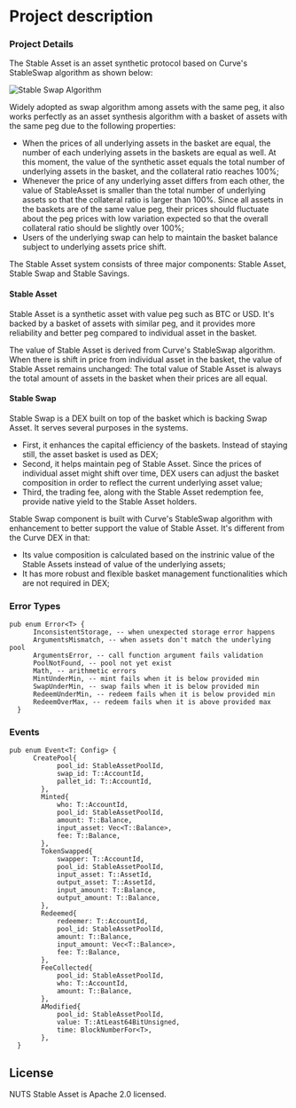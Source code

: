 # Project description

### Project Details

The Stable Asset is an asset synthetic protocol based on Curve's StableSwap algorithm as shown below:

![Stable Swap Algorithm](https://lh6.googleusercontent.com/i6owf1R5cUcc8lQtPTouisnVsj1Dt3xeCyeC_XcSjLPBCk1glLh_ZHx5GUa_f5WhsrkXJZx-PKfy8dxxrl1YjDsy-suFyXeU0vx1i6zp82lK7__NCR-HcE5cxEZ0FmaACfH8Ah7z)

Widely adopted as swap algorithm among assets with the same peg, it also works perfectly as an asset synthesis algorithm with a basket of assets with the same peg due to the following properties:

* When the prices of all underlying assets in the basket are equal, the number of each underlying assets in the baskets are equal as well. At this moment, the value of the synthetic asset equals the total number of underlying assets in the basket, and the collateral ratio reaches 100%;
* Whenever the price of any underlying asset differs from each other, the value of StableAsset is smaller than the total number of underlying assets so that the collateral ratio is larger than 100%. Since all assets in the baskets are of the same value peg, their prices should fluctuate about the peg prices with low variation expected so that the overall collateral ratio should be slightly over 100%;
* Users of the underlying swap can help to maintain the basket balance subject to underlying assets price shift.

The Stable Asset system consists of three major components: Stable Asset, Stable Swap and Stable Savings.

#### Stable Asset

Stable Asset is a synthetic asset with value peg such as BTC or USD. It's backed by a basket of assets with similar peg, and it provides more reliability and better peg compared to individual asset in the basket.

The value of Stable Asset is derived from Curve's StableSwap algorithm. When there is shift in price from individual asset in the basket, the value of Stable Asset remains unchanged: The total value of Stable Asset is always the total amount of assets in the basket when their prices are all equal.

#### Stable Swap

Stable Swap is a DEX built on top of the basket which is backing Swap Asset. It serves several purposes in the systems.

* First, it enhances the capital efficiency of the baskets. Instead of staying still, the asset basket is used as DEX;
* Second, it helps maintain peg of Stable Asset. Since the prices of individual asset might shift over time, DEX users can adjust the basket composition in order to reflect the current underlying asset value;
* Third, the trading fee, along with the Stable Asset redemption fee, provide native yield to the Stable Asset holders.

Stable Swap component is built with Curve's StableSwap algorithm with enhancement to better support the value of Stable Asset. It's different from the Curve DEX in that:

* Its value composition is calculated based on the instrinic value of the Stable Assets instead of value of the underlying assets;
* It has more robust and flexible basket management functionalities which are not required in DEX;

### Error Types
```
pub enum Error<T> {
      InconsistentStorage, -- when unexpected storage error happens
      ArgumentsMismatch, -- when assets don't match the underlying pool
      ArgumentsError, -- call function argument fails validation
      PoolNotFound, -- pool not yet exist
      Math, -- arithmetic errors
      MintUnderMin, -- mint fails when it is below provided min
      SwapUnderMin, -- swap fails when it is below provided min
      RedeemUnderMin, -- redeem fails when it is below provided min
      RedeemOverMax, -- redeem fails when it is above provided max
  }
```

### Events
```
pub enum Event<T: Config> {
      CreatePool{
			pool_id: StableAssetPoolId,
			swap_id: T::AccountId,
			pallet_id: T::AccountId,
		},
		Minted{
			who: T::AccountId,
			pool_id: StableAssetPoolId,
			amount: T::Balance,
			input_asset: Vec<T::Balance>,
			fee: T::Balance,
		},
		TokenSwapped{
			swapper: T::AccountId,
			pool_id: StableAssetPoolId,
			input_asset: T::AssetId,
			output_asset: T::AssetId,
			input_amount: T::Balance,
			output_amount: T::Balance,
		},
		Redeemed{
			redeemer: T::AccountId,
			pool_id: StableAssetPoolId,
			amount: T::Balance,
			input_amount: Vec<T::Balance>,
			fee: T::Balance,
		},
		FeeCollected{
			pool_id: StableAssetPoolId,
			who: T::AccountId,
			amount: T::Balance,
		},
		AModified{
			pool_id: StableAssetPoolId,
			value: T::AtLeast64BitUnsigned,
			time: BlockNumberFor<T>,
		},
  }
```

## License

NUTS Stable Asset is Apache 2.0 licensed.
